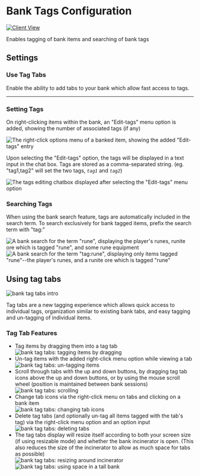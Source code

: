 # Bank Tags Configuration

[![Client View](https://thumbs.gfycat.com/BewitchedNewInchworm-size_restricted.gif)](https://gfycat.com/BewitchedNewInchworm)

Enables tagging of bank items and searching of bank tags

## Settings

### Use Tag Tabs

Enable the ability to add tabs to your bank which allow fast access to tags.

---

### Setting Tags

On right-clicking items within the bank, an "Edit-tags" menu option is added, showing the number of associated tags (if any)

![The right-click options menu of a banked item, showing the added "Edit-tags" entry](https://i.imgur.com/itEz7e6.png)

Upon selecting the "Edit-tags" option, the tags will be displayed in a text input in the chat box. Tags are stored as a comma-separated string. (eg. "tag1,tag2" will set the two tags, _`tag1`_ and _`tag2`_)

![The tags editing chatbox displayed after selecting the "Edit-tags" menu option](https://i.imgur.com/EhMFXlA.png)

### Searching Tags

When using the bank search feature, tags are automatically included in the search term. To search exclusively for bank tagged items, prefix the search term with "tag:"

![A bank search for the term "rune", displaying the player's runes, runite ore which is tagged "rune", and some rune equipment](https://i.imgur.com/bMHP6ZB.png) ![A bank search for the term "tag:rune", displaying only items tagged "rune"--the player's runes, and a runite ore which is tagged "rune"](https://i.imgur.com/pWaX2OP.png)

## Using tag tabs

![bank tag tabs intro](https://user-images.githubusercontent.com/2199511/46784972-c1913780-cd1f-11e8-9348-aef5e813e131.gif)

Tag tabs are a new tagging experience which allows quick access to individual tags, organization similar to existing bank tabs, and easy tagging and un-tagging of individual items.

### Tag Tab Features

* Tag items by dragging them into a tag tab  
  ![bank tag tabs: tagging items by dragging](https://user-images.githubusercontent.com/2199511/46785039-02894c00-cd20-11e8-83e9-4b0b33754545.gif)
* Un-tag items with the added right-click menu option while viewing a tab  
  ![bank tag tabs: un-tagging items](https://user-images.githubusercontent.com/2199511/46785156-6ca1f100-cd20-11e8-8c78-a36cb97d1cc4.gif)
* Scroll through tabs with the up and down buttons, by dragging tag tab icons above the up and down buttons, or by using the mouse scroll wheel (position is maintained between bank sessions)  
  ![bank tag tabs: scrolling](https://user-images.githubusercontent.com/2199511/46785078-2d73a000-cd20-11e8-9b4f-e3ac38e3b55e.gif)
* Change tab icons via the right-click menu on tabs and clicking on a bank item  
  ![bank tag tabs: changing tab icons](https://user-images.githubusercontent.com/2199511/46785104-467c5100-cd20-11e8-9b0b-508c330c491a.gif)
* Delete tag tabs (and optionally un-tag all items tagged with the tab's tag) via the right-click menu option and an option input  
  ![bank tag tabs: deleting tabs](https://user-images.githubusercontent.com/2199511/46785197-90fdcd80-cd20-11e8-972c-edd9deca4638.gif)
* The tag tabs display will resize itself according to both your screen size (if using resizable mode) and whether the bank incinerator is open. (This also reduces the size of the incinerator to allow as much space for tabs as possible)  
  ![bank tag tabs: resizing around incinerator](https://user-images.githubusercontent.com/2199511/46785263-c9051080-cd20-11e8-93cc-69a8252bbb84.gif)  
  ![bank tag tabs: using space in a tall bank](https://user-images.githubusercontent.com/2199511/46785265-caced400-cd20-11e8-98ba-86ad56c987be.png)
